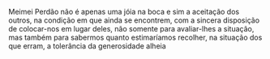 Meimei
Perdão não é apenas uma jóia na boca e sim a aceitação dos outros, na condição em que ainda se encontrem, com a sincera disposição de colocar-nos em lugar deles, não somente para avaliar-lhes a situação, mas também para sabermos quanto estimaríamos recolher, na situação dos que erram, a tolerância da generosidade alheia
